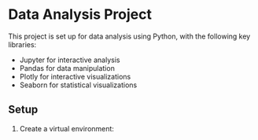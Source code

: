 # Data Analysis Project

This project is set up for data analysis using Python, with the following key libraries:

- Jupyter for interactive analysis
- Pandas for data manipulation
- Plotly for interactive visualizations
- Seaborn for statistical visualizations

## Setup

1. Create a virtual environment:
